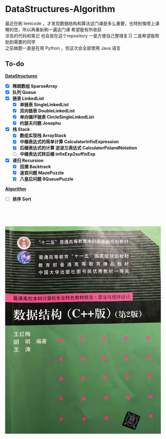 # DataStructures-Algorithm
最近在刷 leetcode ，才发现数据结构和算法这门课是多么重要，也特别悔恨上课睡的觉，所以再重新刷一遍这门课 希望能有所收获 <br>
涉及的代码和笔记 也会放在这个repository 一是方便自己整理复习 二是希望能帮助到需要的同学<br>
之前做题一直是在用 Python ，但这次会全部使用 Java 语言<br>

## To-do
**[DataStructures](./noteDataStructures.md)**


- [x] **稀疏数组 SparseArray**
- [x] **队列 Queue**
- [x] **链表 LinkedList**
    - [x] **单链表 SingleLinkedList**
    - [x] **双向链表 DoubleLinkedList**
    - [x] **单向循环链表 CircleSingleLinkedList**
    - [x] **约瑟夫问题 Josephu**
- [x] **栈 Stack**
    - [x] **数组实现栈 ArrayStack**
    - [x] **中缀表达式的简单计算 CalculatorInfixExpression**
    - [x] **后缀表达式的计算 逆波兰表达式 CalculatorPolandNotation**
    - [ ] **中缀表达式转后缀 infixExp2suffixExp**
- [x] **递归 Recursion**
    - [x] **回溯 Backtrack**
    - [x] **迷宫问题 MazePuzzle**
    - [x] **八皇后问题 8QueuePuzzle**
    
**[Algorithm](./noteAlgorithm.md)**
- [ ] **排序 Sort**


<br>
<br>
<br>

![](./img/bookIndex.jpg)